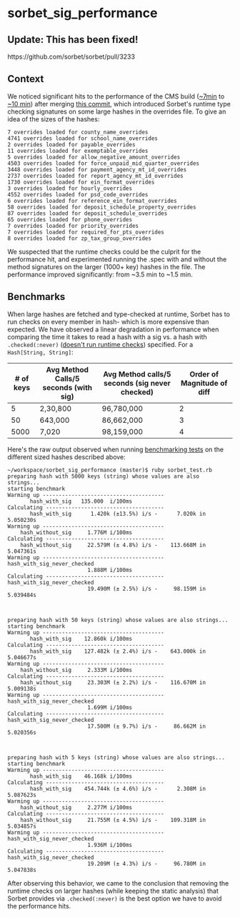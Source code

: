 # sorbet_sig_performance

<h2>Update: This has been fixed!</h2>
https://github.com/sorbet/sorbet/pull/3233

<h2>Context</h2>

We noticed significant hits to the performance of the CMS build ([~7min](https://buildkite.com/gusto/payroll-reference-data-cms/builds/3075) to [~10 min](https://buildkite.com/gusto/payroll-reference-data-cms/builds/3145)) after merging [this commit](https://github.com/Gusto/payroll_reference_data_cms/pull/499/commits/2185d6ead3d5c7d9b51f68f53c3aa95bdadb871b),
which introduced Sorbet's runtime type checking signatures on some large hashes in the overrides file. To give an idea of the sizes of the hashes:

```
7 overrides loaded for county_name_overrides
4741 overrides loaded for school_name_overrides
2 overrides loaded for payable_overrides
11 overrides loaded for exemptable_overrides
5 overrides loaded for allow_negative_amount_overrides
4503 overrides loaded for force_unpaid_mid_quarter_overrides
3448 overrides loaded for payment_agency_mt_id_overrides
2737 overrides loaded for report_agency_mt_id_overrides
1730 overrides loaded for ein_format_overrides
3 overrides loaded for hourly_overrides
4552 overrides loaded for psd_code_overrides
6 overrides loaded for reference_ein_format_overrides
58 overrides loaded for deposit_schedule_property_overrides
87 overrides loaded for deposit_schedule_overrides
65 overrides loaded for phone_overrides
7 overrides loaded for priority_overrides
7 overrides loaded for required_for_pts_overrides
8 overrides loaded for zp_tax_group_overrides
```

We suspected that the runtime checks could be the culprit for the performance hit, and experimented running the .spec 
with and without the method signatures on the larger (1000+ key) hashes in the file. The performance improved significantly: from ~3.5 min to ~1.5 min.

<h2>Benchmarks</h2>

When large hashes are fetched and type-checked at runtime, Sorbet has to run checks on every member in hash- which is more expensive than expected.
We have observed a linear degradation in performance when comparing the time it takes to read a hash with a sig vs. a hash with `.checked(:never)` ([doesn't run runtime checks](https://sorbet.org/docs/runtime#checked-whether-to-check-in-the-first-place)) specified.
For a `Hash[String, String]`:

| # of keys  |  Avg Method Calls/5 seconds (with sig) | Avg Method calls/5 seconds (sig never checked)  | Order of Magnitude of diff  |
|---|---|---|---|
| 5  | 2,30,800  |  96,780,000 | 2|
|  50 | 643,000  | 86,662,000  |  3| 
|  5000 | 7,020  |  98,159,000 | 4| 


Here's the raw output observed when running [benchmarking tests](https://github.com/bbuchalter/sorbet_sig_performance/blob/master/sorbet_test.rb) on the different sized hashes described above: 

```
~/workspace/sorbet_sig_performance (master)$ ruby sorbet_test.rb
preparing hash with 5000 keys (string) whose values are also strings...
starting benchmark
Warming up --------------------------------------
       hash_with_sig   135.000  i/100ms
Calculating -------------------------------------
       hash_with_sig      1.420k (±13.5%) i/s -      7.020k in   5.050230s
Warming up --------------------------------------
    hash_without_sig     1.776M i/100ms
Calculating -------------------------------------
    hash_without_sig     22.579M (± 4.8%) i/s -    113.668M in   5.047361s
Warming up --------------------------------------
hash_with_sig_never_checked
                         1.888M i/100ms
Calculating -------------------------------------
hash_with_sig_never_checked
                         19.490M (± 2.5%) i/s -     98.159M in   5.039484s



preparing hash with 50 keys (string) whose values are also strings...
starting benchmark
Warming up --------------------------------------
       hash_with_sig    12.860k i/100ms
Calculating -------------------------------------
       hash_with_sig    127.482k (± 2.4%) i/s -    643.000k in   5.046677s
Warming up --------------------------------------
    hash_without_sig     2.333M i/100ms
Calculating -------------------------------------
    hash_without_sig     23.303M (± 2.2%) i/s -    116.670M in   5.009138s
Warming up --------------------------------------
hash_with_sig_never_checked
                         1.699M i/100ms
Calculating -------------------------------------
hash_with_sig_never_checked
                         17.500M (± 9.7%) i/s -     86.662M in   5.020356s



preparing hash with 5 keys (string) whose values are also strings...
starting benchmark
Warming up --------------------------------------
       hash_with_sig    46.168k i/100ms
Calculating -------------------------------------
       hash_with_sig    454.744k (± 4.6%) i/s -      2.308M in   5.087623s
Warming up --------------------------------------
    hash_without_sig     2.277M i/100ms
Calculating -------------------------------------
    hash_without_sig     21.755M (± 4.5%) i/s -    109.318M in   5.034857s
Warming up --------------------------------------
hash_with_sig_never_checked
                         1.936M i/100ms
Calculating -------------------------------------
hash_with_sig_never_checked
                         19.209M (± 4.3%) i/s -     96.780M in   5.047838s
```

After observing this behavior, we came to the conclusion that removing the runtime checks on larger hashes (while keeping the static analysis) that Sorbet provides via `.checked(:never)` is the best option we have to avoid the performance hits.

